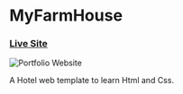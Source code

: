 # MyFarmHouse

### [Live Site](https://diveshagarwal213.github.io/myFarmHouse/)

![Portfolio Website](https://diveshagarwal213.github.io/myFarmHouse/images/myfarmhouse.PNG)

A Hotel web template to learn Html and Css.
